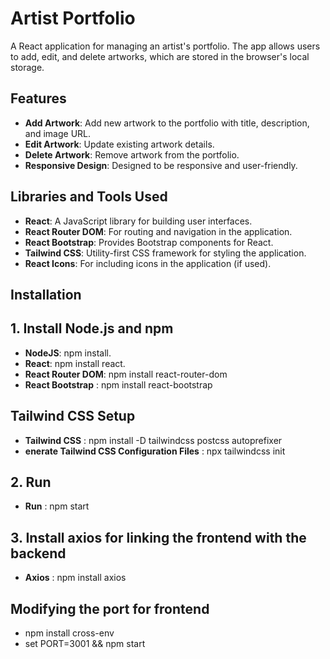 # Artist Portfolio

A React application for managing an artist's portfolio. The app allows users to add, edit, and delete artworks, which are stored in the browser's local storage.

## Features

- **Add Artwork**: Add new artwork to the portfolio with title, description, and image URL.
- **Edit Artwork**: Update existing artwork details.
- **Delete Artwork**: Remove artwork from the portfolio.
- **Responsive Design**: Designed to be responsive and user-friendly.

## Libraries and Tools Used

- **React**: A JavaScript library for building user interfaces.
- **React Router DOM**: For routing and navigation in the application.
- **React Bootstrap**: Provides Bootstrap components for React.
- **Tailwind CSS**: Utility-first CSS framework for styling the application.
- **React Icons**: For including icons in the application (if used).

## Installation

## 1. Install Node.js and npm

- **NodeJS**: npm install.
- **React**: npm install react.
- **React Router DOM**: npm install react-router-dom
- **React Bootstrap** : npm install react-bootstrap

## Tailwind CSS Setup

- **Tailwind CSS** : npm install -D tailwindcss postcss autoprefixer
- **enerate Tailwind CSS Configuration Files** : npx tailwindcss init

## 2. Run

- **Run** : npm start

## 3. Install axios for linking the frontend with the backend
- **Axios** : npm install axios

## Modifying the port for frontend
- npm install cross-env
- set PORT=3001 && npm start
